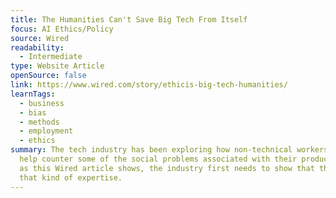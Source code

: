 ```yaml
---
title: The Humanities Can't Save Big Tech From Itself
focus: AI Ethics/Policy
source: Wired
readability:
  - Intermediate
type: Website Article
openSource: false
link: https://www.wired.com/story/ethicis-big-tech-humanities/
learnTags:
  - business
  - bias
  - methods
  - employment
  - ethics
summary: The tech industry has been exploring how non-technical workers could
  help counter some of the social problems associated with their products, but
  as this Wired article shows, the industry first needs to show that they value
  that kind of expertise.
---
```


